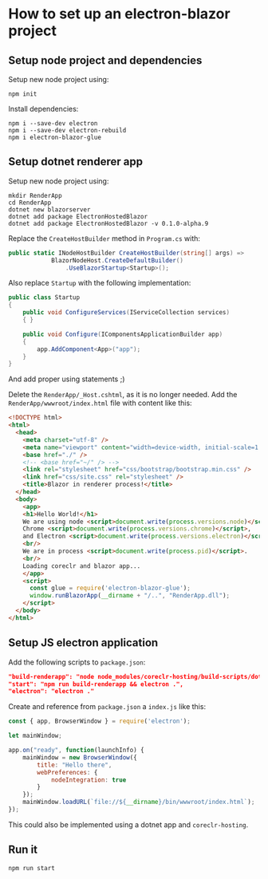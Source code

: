 # How to set up an electron-blazor project

## Setup node project and dependencies

Setup new node project using:

```shell
npm init
```

Install dependencies:

```shell
npm i --save-dev electron
npm i --save-dev electron-rebuild
npm i electron-blazor-glue
```

## Setup dotnet renderer app

Setup new node project using:

```shell
mkdir RenderApp
cd RenderApp
dotnet new blazorserver
dotnet add package ElectronHostedBlazor
dotnet add package ElectronHostedBlazor -v 0.1.0-alpha.9
```

Replace the `CreateHostBuilder` method in `Program.cs` with:

```cs
public static INodeHostBuilder CreateHostBuilder(string[] args) =>
            BlazorNodeHost.CreateDefaultBuilder()
                .UseBlazorStartup<Startup>();
```

Also replace `Startup` with the following implementation:

```cs
public class Startup
{
    public void ConfigureServices(IServiceCollection services)
    { }

    public void Configure(IComponentsApplicationBuilder app)
    {
        app.AddComponent<App>("app");
    }
}
```

And add proper using statements ;)

Delete the `RenderApp/_Host.cshtml`, as it is no longer needed.
Add the `RenderApp/wwwroot/index.html` file with content like this:

```html
<!DOCTYPE html>
<html>
  <head>
    <meta charset="utf-8" />
    <meta name="viewport" content="width=device-width, initial-scale=1.0" /> 
    <base href="./" />
    <!-- <base href="~/" /> -->
    <link rel="stylesheet" href="css/bootstrap/bootstrap.min.css" />
    <link href="css/site.css" rel="stylesheet" />
    <title>Blazor in renderer process!</title>
  </head>
  <body>
    <app>
    <h1>Hello World!</h1>
    We are using node <script>document.write(process.versions.node)</script>,
    Chrome <script>document.write(process.versions.chrome)</script>,
    and Electron <script>document.write(process.versions.electron)</script>.
    <br/>
    We are in process <script>document.write(process.pid)</script>.
    <br/>
    Loading coreclr and blazor app...
    </app>
    <script>
      const glue = require('electron-blazor-glue');
      window.runBlazorApp(__dirname + "/..", "RenderApp.dll");
    </script>
  </body>
</html>
```

## Setup JS electron application

Add the following scripts to `package.json`:

```json
"build-renderapp": "node node_modules/coreclr-hosting/build-scripts/dotnet-publish.js RenderApp/RenderApp.csproj bin",
"start": "npm run build-renderapp && electron .",
"electron": "electron ."
```

Create and reference from `package.json` a `index.js` like this:

```javascript
const { app, BrowserWindow } = require('electron');

let mainWindow;

app.on("ready", function(launchInfo) {
    mainWindow = new BrowserWindow({
        title: "Hello there",
        webPreferences: {
            nodeIntegration: true
        }
    });
    mainWindow.loadURL(`file://${__dirname}/bin/wwwroot/index.html`);
});
```

This could also be implemented using a dotnet app and `coreclr-hosting`.

## Run it

```shell
npm run start
```
